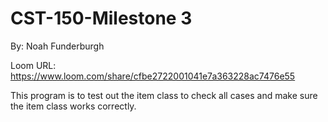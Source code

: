 # CST-150-Milestone 3
By: Noah Funderburgh

Loom URL: https://www.loom.com/share/cfbe2722001041e7a363228ac7476e55


This program is to test out the item class to check all cases and make sure the item class works correctly.